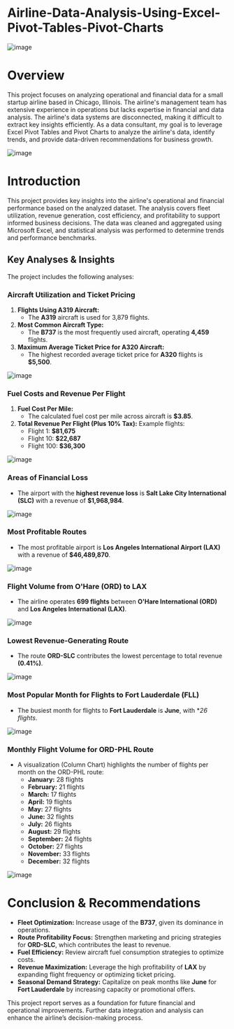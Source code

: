 # Airline-Data-Analysis-Using-Excel-Pivot-Tables-Pivot-Charts

![image](https://github.com/user-attachments/assets/6fcb1771-c8af-41bf-8473-acdbc6af2f42)

# Overview
This project focuses on analyzing operational and financial data for a small startup airline based in Chicago, Illinois. The airline's management team has extensive experience in operations but lacks expertise in financial and data analysis. The airline's data systems are disconnected, making it difficult to extract key insights efficiently.
As a data consultant, my goal is to leverage Excel Pivot Tables and Pivot Charts to analyze the airline's data, identify trends, and provide data-driven recommendations for business growth.

![image](https://github.com/user-attachments/assets/f8cef954-ab95-4ccc-b130-4adfb9a5f9ae)

# Introduction
This project provides key insights into the airline's operational and financial performance based on the analyzed dataset. The analysis covers fleet utilization, revenue generation, cost efficiency, and profitability to support informed business decisions. 
The data was cleaned and aggregated using Microsoft Excel, and statistical analysis was performed to determine trends and performance benchmarks.

## Key Analyses & Insights
The project includes the following analyses:

### Aircraft Utilization and Ticket Pricing
1. **Flights Using A319 Aircraft:**
    - The **A319** aircraft is used for 3,879 flights.
2.	**Most Common Aircraft Type:**
    - The **B737** is the most frequently used aircraft, operating **4,459** flights.
3.	**Maximum Average Ticket Price for A320 Aircraft:**
    - The highest recorded average ticket price for **A320** flights is **$5,500**.

![image](https://github.com/user-attachments/assets/2e6f7ea7-b9b8-4ab2-a767-4d9d9587ecfe)

### Fuel Costs and Revenue Per Flight
1.	**Fuel Cost Per Mile:**
    - The calculated fuel cost per mile across aircraft is **$3.85**.
2.	**Total Revenue Per Flight (Plus 10% Tax):**
Example flights: 
    -	Flight 1: **$81,675**
    -	Flight 10: **$22,687**
    -	Flight 100: **$36,300**

![image](https://github.com/user-attachments/assets/3599bec6-767b-49ce-bffb-0290edc6b392)

### Areas of Financial Loss
- The airport with the **highest revenue loss** is **Salt Lake City International (SLC)** with a revenue of **$1,968,984**.

![image](https://github.com/user-attachments/assets/a87bcec0-9ed3-418f-9628-a43975435bb1)

### Most Profitable Routes
-	The most profitable airport is **Los Angeles International Airport (LAX)** with a revenue of **$46,489,870**.

![image](https://github.com/user-attachments/assets/22356def-44d3-4e4c-9cc2-88b88b740472)

### Flight Volume from O'Hare (ORD) to LAX
-	The airline operates **699 flights** between **O'Hare International (ORD)** and **Los Angeles International (LAX)**.

![image](https://github.com/user-attachments/assets/d4731b16-7344-4f76-a4f6-5e218dac041a)

### Lowest Revenue-Generating Route
-	The route **ORD-SLC** contributes the lowest percentage to total revenue **(0.41%)**.

![image](https://github.com/user-attachments/assets/0ad8a22e-0c8f-421d-b9ae-8ce5737272ab)

### Most Popular Month for Flights to Fort Lauderdale (FLL)
-	The busiest month for flights to **Fort Lauderdale** is **June**, with **26 flights*.

![image](https://github.com/user-attachments/assets/7e047363-4498-475b-96bd-770b90737415)

### Monthly Flight Volume for ORD-PHL Route
-	A visualization (Column Chart) highlights the number of flights per month on the ORD-PHL route: 
    -	**January:** 28 flights
    -	**February:** 21 flights
    -	**March:** 17 flights
    -	**April:** 19 flights
    -	**May:** 27 flights
    -	**June:** 32 flights
    -	**July:** 26 flights
    -	**August:** 29 flights
    -	**September:** 24 flights
    -	**October:** 27 flights
    -	**November:** 33 flights
    -	**December:** 32 flights

![image](https://github.com/user-attachments/assets/26233c44-cef6-49de-a315-e25fcc8bca07)

# Conclusion & Recommendations
-	**Fleet Optimization:** Increase usage of the **B737**, given its dominance in operations.
-	**Route Profitability Focus:** Strengthen marketing and pricing strategies for **ORD-SLC**, which contributes the least to revenue.
-	**Fuel Efficiency:** Review aircraft fuel consumption strategies to optimize costs.
-	**Revenue Maximization:** Leverage the high profitability of **LAX** by expanding flight frequency or optimizing ticket pricing.
-	**Seasonal Demand Strategy:** Capitalize on peak months like **June** for **Fort Lauderdale** by increasing capacity or promotional offers.

This project report serves as a foundation for future financial and operational improvements. Further data integration and analysis can enhance the airline’s decision-making process.
